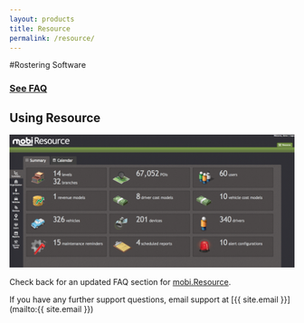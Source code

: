 ```yaml
---
layout: products
title: Resource
permalink: /resource/
---
```


#Rostering Software

### [See FAQ](/resource/faq)

## Using Resource
![](/images/resource-ss-1.png)

Check back for an updated FAQ section for [mobi.Resource](https://www.mobicorp.com/products/rostering-software-mobiresource/).  

If you have any further support questions, email support at [{{ site.email }}](mailto:{{ site.email }}) 
